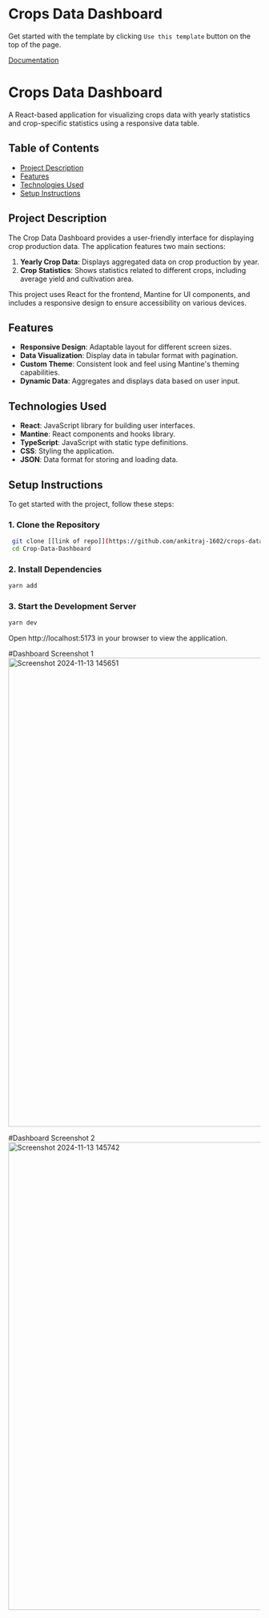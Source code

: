# Crops Data Dashboard

Get started with the template by clicking `Use this template` button on the top of the page.

[Documentation](https://mantine.dev/guides/vite/)

# Crops Data Dashboard

A React-based application for visualizing crops data with yearly statistics and crop-specific statistics using a responsive data table.

## Table of Contents

- [Project Description](#project-description)
- [Features](#features)
- [Technologies Used](#technologies-used)
- [Setup Instructions](#setup-instructions)

## Project Description

The Crop Data Dashboard provides a user-friendly interface for displaying crop production data. The application features two main sections:

1. **Yearly Crop Data**: Displays aggregated data on crop production by year.
2. **Crop Statistics**: Shows statistics related to different crops, including average yield and cultivation area.

This project uses React for the frontend, Mantine for UI components, and includes a responsive design to ensure accessibility on various devices.

## Features

- **Responsive Design**: Adaptable layout for different screen sizes.
- **Data Visualization**: Display data in tabular format with pagination.
- **Custom Theme**: Consistent look and feel using Mantine's theming capabilities.
- **Dynamic Data**: Aggregates and displays data based on user input.

## Technologies Used

- **React**: JavaScript library for building user interfaces.
- **Mantine**: React components and hooks library.
- **TypeScript**: JavaScript with static type definitions.
- **CSS**: Styling the application.
- **JSON**: Data format for storing and loading data.

## Setup Instructions

To get started with the project, follow these steps:
### 1. Clone the Repository
   ```sh
    git clone [[link of repo]](https://github.com/ankitraj-1602/crops-data-analytics.git)
    cd Crop-Data-Dashboard
```
### 2.  Install Dependencies
  ```sh
yarn add
```
### 3. Start the Development Server
```sh
yarn dev
```

Open http://localhost:5173 in your browser to view the application.

#Dashboard Screenshot 1
<img width="937" alt="Screenshot 2024-11-13 145651" src="https://github.com/user-attachments/assets/c58ea264-e6a8-40dc-9461-ac0906653b0a">

#Dashboard Screenshot 2
<img width="935" alt="Screenshot 2024-11-13 145742" src="https://github.com/user-attachments/assets/29f77ac2-e228-4d92-9604-72240c4c0707">



